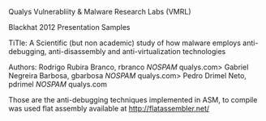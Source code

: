 Qualys Vulnerabliity & Malware Research Labs (VMRL)

Blackhat 2012 Presentation Samples

TiTle:	A Scientific (but non academic) study of how malware employs anti-debugging,
		anti-disassembly and anti-virtualization technologies
		
Authors: Rodrigo Rubira Branco, rbranco *NOSPAM* qualys.com>
		 Gabriel Negreira Barbosa, gbarbosa *NOSPAM* qualys.com>
		 Pedro Drimel Neto, pdrimel *NOSPAM* qualys.com
		 
Those are the anti-debugging techniques implemented in ASM, to compile was
used flat assembly available at http://flatassembler.net/

